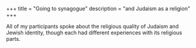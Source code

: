 +++
title = "Going to synagogue"
description = "and Judaism as a religion"
+++

All of my participants spoke about the religious quality of Judaism and Jewish identity, though each had different experiences with its religious parts.